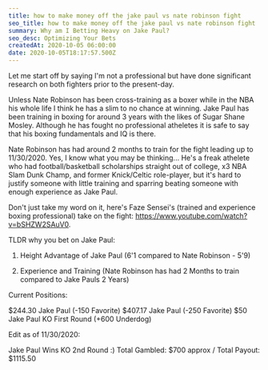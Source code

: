 ```yaml
---
title: how to make money off the jake paul vs nate robinson fight
seo_title: how to make money off the jake paul vs nate robinson fight
summary: Why am I Betting Heavy on Jake Paul?
seo_desc: Optimizing Your Bets
createdAt: 2020-10-05 06:00:00
date: 2020-10-05T18:17:57.500Z
---
```

Let me start off by saying I'm not a professional but have done significant research on both fighters prior to the present-day.

Unless Nate Robinson has been cross-training as a boxer while in the NBA his whole life I think he has a slim to no chance at winning. Jake Paul has been training in boxing for around 3 years with the likes of Sugar Shane Mosley. Although he has fought no professional atheletes it is safe to say that his boxing fundamentals and IQ is there.

Nate Robinson has had around 2 months to train for the fight leading up to 11/30/2020. Yes, I know what you may be thinking... He's a freak athelete who had football/basketball scholarships straight out of college, x3 NBA Slam Dunk Champ, and former Knick/Celtic role-player, but it's hard to justify someone with little training and sparring beating someone with enough experience as Jake Paul.

Don't just take my word on it, here's Faze Sensei's (trained and experience boxing professional) take on the fight: https://www.youtube.com/watch?v=bSHZW2SAuV0.

TLDR why you bet on Jake Paul:

1. Height Advantage of Jake Paul (6'1 compared to Nate Robinson - 5'9)

2. Experience and Training (Nate Robinson has had 2 Months to train compared to Jake Pauls 2 Years)

Current Positions: 

$244.30 Jake Paul (-150 Favorite)
$407.17 Jake Paul (-250 Favorite)
$50 Jake Paul KO First Round (+600 Underdog)

Edit as of 11/30/2020: 

Jake Paul Wins KO 2nd Round :)
Total Gambled: $700 approx / Total Payout: $1115.50 
